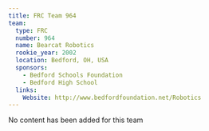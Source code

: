 ```yaml
---
title: FRC Team 964
team:
  type: FRC
  number: 964
  name: Bearcat Robotics
  rookie_year: 2002
  location: Bedford, OH, USA
  sponsors:
    - Bedford Schools Foundation
    - Bedford High School
  links:
    Website: http://www.bedfordfoundation.net/Robotics
---
```

No content has been added for this team